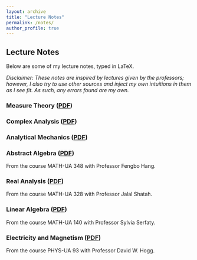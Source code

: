 ```yaml
---
layout: archive
title: "Lecture Notes"
permalink: /notes/
author_profile: true
---
```


## Lecture Notes

Below are some of my lecture notes, typed in LaTeX.

_Disclaimer: These notes are inspired by lectures given by the professors; however, I also try to use other sources and inject my own intuitions in them as I see fit. As such, any errors found are my own._

### Measure Theory ([PDF](http://andreas-tsantilas.github.io/files/measure-theory.pdf))

### Complex Analysis ([PDF](http://andreas-tsantilas.github.io/files/complex_variables.pdf))

### Analytical Mechanics ([PDF](http://andreas-tsantilas.github.io/files/dynamics.pdf))

### Abstract Algebra ([PDF](http://andreas-tsantilas.github.io/files/algebra_1.pdf))
From the course MATH-UA 348 with Professor Fengbo Hang.

### Real Analysis ([PDF](http://andreas-tsantilas.github.io/files/hanalysis_1.pdf))
From the course MATH-UA 328 with Professor Jalal Shatah.

### Linear Algebra ([PDF](http://andreas-tsantilas.github.io/files/hla_notes.pdf))
From the course MATH-UA 140 with Professor Sylvia Serfaty.

### Electricity and Magnetism ([PDF](http://andreas-tsantilas.github.io/files/EM_notes.pdf))
From the course PHYS-UA 93 with Professor David W. Hogg.
